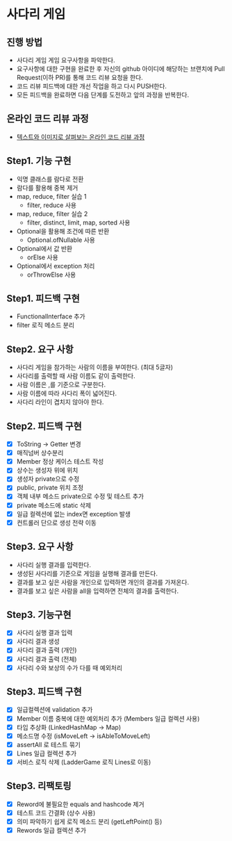 # 사다리 게임

## 진행 방법

* 사다리 게임 게임 요구사항을 파악한다.
* 요구사항에 대한 구현을 완료한 후 자신의 github 아이디에 해당하는 브랜치에 Pull Request(이하 PR)를 통해 코드 리뷰 요청을 한다.
* 코드 리뷰 피드백에 대한 개선 작업을 하고 다시 PUSH한다.
* 모든 피드백을 완료하면 다음 단계를 도전하고 앞의 과정을 반복한다.

## 온라인 코드 리뷰 과정

* [텍스트와 이미지로 살펴보는 온라인 코드 리뷰 과정](https://github.com/nextstep-step/nextstep-docs/tree/master/codereview)

## Step1. 기능 구현

* 익명 클래스를 람다로 전환
* 람다를 활용해 중복 제거
* map, reduce, filter 실습 1
    * filter, reduce 사용
* map, reduce, filter 실습 2
    * filter, distinct, limit, map, sorted 사용
* Optional을 활용해 조건에 따른 반환
    * Optional.ofNullable 사용
* Optional에서 값 반환
    * orElse 사용
* Optional에서 exception 처리
    * orThrowElse 사용

## Step1. 피드백 구현

* FunctionalInterface 추가
* filter 로직 메소드 분리

## Step2. 요구 사항

* 사다리 게임을 참가하는 사람의 이름을 부여한다. (최대 5글자)
* 사다리를 출력할 때 사람 이름도 같이 출력한다.
* 사람 이름은 ,를 기준으로 구분한다.
* 사람 이름에 따라 사다리 폭이 넓어진다.
* 사다리 라인이 겹치지 않아야 한다.

## Step2. 피드백 구현

- [x] ToString -> Getter 변경
- [x] 매직넘버 상수분리
- [x] Member 정상 케이스 테스트 작성
- [x] 상수는 생성자 위에 위치
- [x] 생성자 private으로 수정
- [x] public, private 위치 조정
- [x] 객체 내부 메소드 private으로 수정 및 테스트 추가
- [X] private 메소드에 static 삭제
- [X] 일급 컬렉션에 없는 index면 exception 발생
- [X] 컨트롤러 단으로 생성 전략 이동

## Step3. 요구 사항

* 사다리 실행 결과를 입력한다.
* 생성된 사다리를 기준으로 게임을 실행해 결과를 만든다.
* 결과를 보고 싶은 사람을 개인으로 입력하면 개인의 결과를 가져온다.
* 결과를 보고 싶은 사람을 all을 입력하면 전체의 결과를 출력한다.

## Step3. 기능구현

- [X] 사다리 실행 결과 입력
- [X] 사다리 결과 생성
- [X] 사다리 결과 출력 (개인)
- [X] 사다리 결과 출력 (전체)
- [X] 사다리 수와 보상의 수가 다를 때 예외처리

## Step3. 피드백 구현

- [X] 일급컬렉션에 validation 추가
- [X] Member 이름 중복에 대한 예외처리 추가 (Members 일급 컬렉션 사용)
- [X] 타입 추상화 (LinkedHashMap -> Map)
- [X] 메소드명 수정 (isMoveLeft -> isAbleToMoveLeft)
- [X] assertAll 로 테스트 묶기
- [X] Lines 일급 컬렉션 추가
- [X] 서비스 로직 삭제 (LadderGame 로직 Lines로 이동)

## Step3. 리팩토링 

- [X] Reword에 불필요한 equals and hashcode 제거
- [X] 테스트 코드 간결화 (상수 사용)
- [X] 의미 파악하기 쉽게 로직 메소드 분리 (getLeftPoint() 등)
- [X] Rewords 일급 컬렉션 추가
